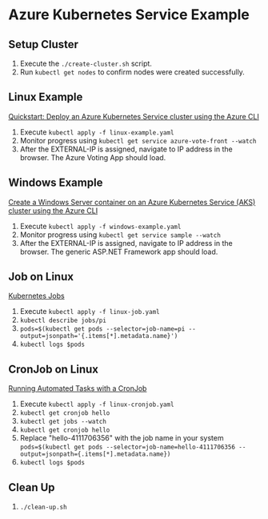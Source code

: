 # Azure Kubernetes Service Example

## Setup Cluster
1. Execute the `./create-cluster.sh` script.
1. Run `kubectl get nodes` to confirm nodes were created successfully.

## Linux Example
[Quickstart: Deploy an Azure Kubernetes Service cluster using the Azure CLI](https://docs.microsoft.com/en-us/azure/aks/kubernetes-walkthrough)
1. Execute `kubectl apply -f linux-example.yaml`
1. Monitor progress using `kubectl get service azure-vote-front --watch`
1. After the EXTERNAL-IP is assigned, navigate to IP address in the browser. The Azure Voting App should load. 

## Windows Example
[Create a Windows Server container on an Azure Kubernetes Service (AKS) cluster using the Azure CLI](https://docs.microsoft.com/en-us/azure/aks/windows-container-cli)
1. Execute `kubectl apply -f windows-example.yaml`
1. Monitor progress using `kubectl get service sample --watch`
1. After the EXTERNAL-IP is assigned, navigate to IP address in the browser. The generic ASP.NET Framework app should load.

## Job on Linux
[Kubernetes Jobs](https://kubernetes.io/docs/concepts/workloads/controllers/job/)
1. Execute `kubectl apply -f linux-job.yaml`
1. `kubectl describe jobs/pi`
1. `pods=$(kubectl get pods --selector=job-name=pi --output=jsonpath='{.items[*].metadata.name}')`
1. `kubectl logs $pods`

## CronJob on Linux
[Running Automated Tasks with a CronJob](https://v1-19.docs.kubernetes.io/docs/tasks/job/automated-tasks-with-cron-jobs/)
1. Execute `kubectl apply -f linux-cronjob.yaml`
1. `kubectl get cronjob hello`
1. `kubectl get jobs --watch`
1. `kubectl get cronjob hello`
1. Replace "hello-4111706356" with the job name in your system `pods=$(kubectl get pods --selector=job-name=hello-4111706356 --output=jsonpath={.items[*].metadata.name})`
1. `kubectl logs $pods`

## Clean Up
1. `./clean-up.sh`